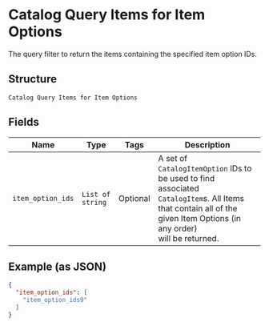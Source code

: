 
# Catalog Query Items for Item Options

The query filter to return the items containing the specified item option IDs.

## Structure

`Catalog Query Items for Item Options`

## Fields

| Name | Type | Tags | Description |
|  --- | --- | --- | --- |
| `item_option_ids` | `List of string` | Optional | A set of `CatalogItemOption` IDs to be used to find associated<br>`CatalogItem`s. All Items that contain all of the given Item Options (in any order)<br>will be returned. |

## Example (as JSON)

```json
{
  "item_option_ids": [
    "item_option_ids9"
  ]
}
```

